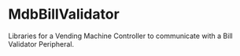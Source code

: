 MdbBillValidator
================

Libraries for a Vending Machine Controller to communicate with a Bill Validator Peripheral.
